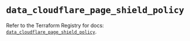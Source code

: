# `data_cloudflare_page_shield_policy`

Refer to the Terraform Registry for docs: [`data_cloudflare_page_shield_policy`](https://registry.terraform.io/providers/cloudflare/cloudflare/5.1.0/docs/data-sources/page_shield_policy).
